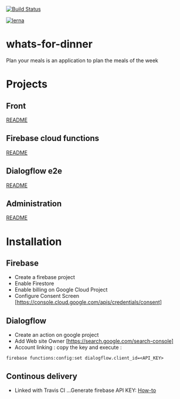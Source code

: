 [![Build Status](https://travis-ci.com/gbrunois/whats-for-dinner.svg?branch=master)](https://travis-ci.com/gbrunois/whats-for-dinner)

[![lerna](https://img.shields.io/badge/maintained%20with-lerna-cc00ff.svg)](https://lernajs.io/)

# whats-for-dinner

Plan your meals is an application to plan the meals of the week

# Projects

## Front

[README](https://github.com/gbrunois/whats-for-dinner/blob/master/packages/front/README.md)

## Firebase cloud functions

[README](https://github.com/gbrunois/whats-for-dinner/blob/master/packages/functions/README.md)

## Dialogflow e2e

[README](https://github.com/gbrunois/whats-for-dinner/blob/master/packages/dialogflow-e2e/README.md)

## Administration

[README](https://github.com/gbrunois/whats-for-dinner/blob/master/packages/admin/README.md)

# Installation

## Firebase

- Create a firebase project
- Enable Firestore
- Enable billing on Google Cloud Project
- Configure Consent Screen [https://console.cloud.google.com/apis/credentials/consent]

## Dialogflow

- Create an action on google project
- Add Web site Owner [https://search.google.com/search-console]
- Account linking : copy the key and execute :

```
firebase functions:config:set dialogflow.client_id=<API_KEY>
```

## Continous delivery

- Linked with Travis CI
  ...Generate firebase API KEY: [How-to](https://docs.travis-ci.com/user/deployment/firebase/)
